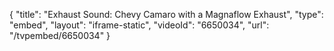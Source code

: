 {
    "title": "Exhaust Sound: Chevy Camaro with a Magnaflow Exhaust",
    "type": "embed",
    "layout": "iframe-static",
    "videoId": "6650034",
    "url": "\/tvpembed\/6650034"
}